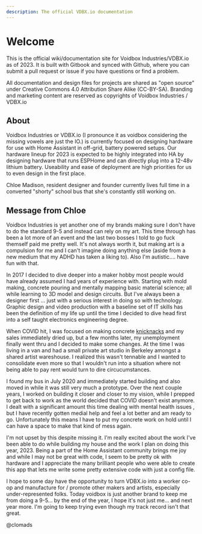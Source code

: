 ```yaml
---
description: The official VDBX.io documentation
---
```


# Welcome

This is the official wiki/documentation site for Voidbox Industries/VDBX.io as of 2023. It is built with Gitbook and synced with Github, where you can submit a pull request or issue if you have questions or find a problem.

All documentation and design files for projects are shared as "open source" under Creative Commons 4.0 Attribution Share Alike (CC-BY-SA). Branding and marketing content are reserved as copyrights of Voidbox Industries / VDBX.io

## About

Voidbox Industries or VDBX.io (I pronounce it as voidbox considering the missing vowels are just the IO.) is currently focused on designing hardware for use with Home Assistant in off-grid, battery powered setups. Our hardware lineup for 2023 is expected to be highly integrated into HA by designing hardware that runs ESPHome and can directly plug into a 12-48v lithium battery. Useability and ease of deployment are high priorities for us to even design in the first place.&#x20;

Chloe Madison, resident designer and founder currently lives full time in a converted "shorty" school bus that she's constantly still working on.

## Message from Chloe

Voidbox Industries is yet another one of my brands making sure I don't have to do the standard 9-5 and instead can rely on my art. This time through has been a lot more of an event and the last two bosses I told to go fuck themself paid me pretty well. It's not always worth it, but making art is a compulsion for me and I can't imagine doing anything else (aside from a new medium that my ADHD has taken a liking to). Also I'm autistic.... have fun with that.&#x20;

In 2017 I decided to dive deeper into a maker hobby most people would have already assumed I had years of experience with. Starting with mold making, concrete pouring and mentally mapping basic material science; all while learning to 3D model and design circuits. But I've always been a designer first ... just with a serious interest in doing so with technology. Graphic design and video production with a baseline set of IT skills has been the definition of my life up until the time I decided to dive head first into a self taught electronics engineering degree.&#x20;

When COVID hit, I was focused on making concrete [knicknacks](3d-models/page-3.md) and my sales immediately dried up, but a few months later, my unemployment finally went thru and I decided to make some changes. At the time I was living in a van and had a small private art studio in Berkeley amongst a shared artist wareshouse. I realized this wasn't tennable and I wanted to consolidate even more so that I wouldn't run into a situation where not being able to pay rent would turn to dire circucumstances.&#x20;

I found my bus in July 2020 and immediately started building and also moved in while it was still very much a prototype. Over the next couple years, I worked on building it closer and closer to my vision, while I prepped to get back to work as the world decided that COVID doesn't exist anymore. I dealt with a significant amount this time dealing with mental health issues , but I have recently gotten medial help and feel a lot better and am ready to go. Unfortunately this means I have to put my concrete work on hold until I can have a space to make that kind of mess again.

I'm not upset by this despite missing it. I'm really excited about the work I've been able to do while building my house and the work I plan on doing this year, 2023. Being a part of the Home Assistant community brings me joy and while I may not be great with code, I seem to be pretty ok with hardware and I appreciate the many brilliant people who were able to create this app that lets me write some pretty extensive code with just a config file.&#x20;

I hope to some day have the opportunity to turn VDBX.io into a worker co-op and manufacture for / promote other makers and artists, especially under-represented folks.  Today voidbox is just another brand to keep me from doing a 9-5... by the end of the year, I hope it's not just me... and next year more. I'm going to keep trying even though my track record isn't that great.

@clomads&#x20;
